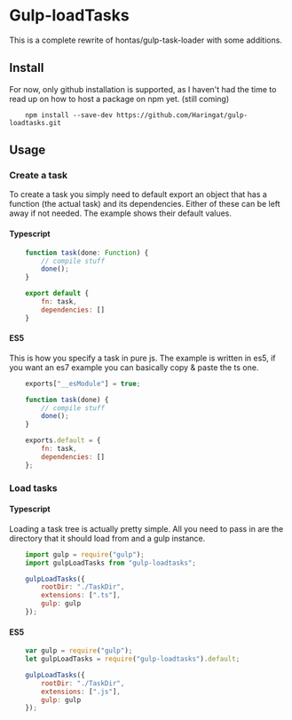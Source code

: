 # Gulp-loadTasks

This is a complete rewrite of hontas/gulp-task-loader with some additions.

## Install

For now, only github installation is supported, as I haven't had the time to read up on how to host a package on npm yet. (still coming)

```shell
    npm install --save-dev https://github.com/Haringat/gulp-loadtasks.git
```

## Usage

### Create a task

To create a task you simply need to default export an object that has a function (the actual task) and its dependencies. Either of these can be left away if not needed. The example shows their default values.

#### Typescript

```js
    function task(done: Function) {
        // compile stuff
        done();
    }

    export default {
        fn: task,
        dependencies: []
    }
```

#### ES5

This is how you specify a task in pure js. The example is written in es5, if you want an es7 example you can basically copy & paste the ts one.

```js
    exports["__esModule"] = true;

    function task(done) {
        // compile stuff
        done();
    }

    exports.default = {
        fn: task,
        dependencies: []
    };
```

### Load tasks

#### Typescript

Loading a task tree is actually pretty simple. All you need to pass in are the directory that it should load from and a gulp instance.

```js
    import gulp = require("gulp");
    import gulpLoadTasks from "gulp-loadtasks";

    gulpLoadTasks({
        rootDir: "./TaskDir",
        extensions: [".ts"],
        gulp: gulp
    });
```

#### ES5

```js
    var gulp = require("gulp");
    let gulpLoadTasks = require("gulp-loadtasks").default;

    gulpLoadTasks({
        rootDir: "./TaskDir",
        extensions: [".js"],
        gulp: gulp
    });
```
